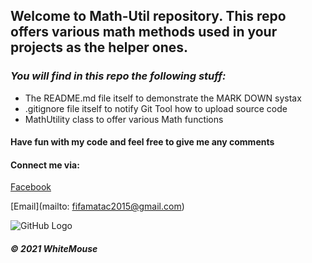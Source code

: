 ## Welcome to Math-Util repository. This repo offers various math methods used in your projects as the helper ones.

### _You will find in this repo the following stuff:_
* The README.md file itself to demonstrate the MARK DOWN systax
* .gitignore file itself to notify Git Tool how to upload source code
* MathUtility class to offer various Math functions

#### Have fun with my code and feel free to give me any comments

#### Connect me via:
[Facebook](http://facebook.com//@congtyBusan)

[Email](mailto: fifamatac2015@gmail.com)

![GitHub Logo](https://www.google.com/url?sa=i&url=https%3A%2F%2Fwww.dreamstime.com%2Fphotos-images%2Fmouse.html&psig=AOvVaw2cAPn46fl1t8FuJP8Xj5OR&ust=1616144340471000&source=images&cd=vfe&ved=0CAIQjRxqFwoTCJDN9fu8ue8CFQAAAAAdAAAAABAD)

##### © 2021 WhiteMouse
